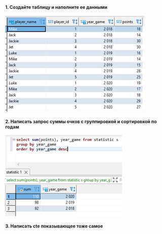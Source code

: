 #### 1. Создайте таблицу и наполните ее данными  
![](https://github.com/nikerov-kirill/OtusDB_2021/blob/master/DML:%20%D0%B0%D0%B3%D1%80%D0%B5%D0%B3%D0%B0%D1%86%D0%B8%D1%8F%20%D0%B8%20%D1%81%D0%BE%D1%80%D1%82%D0%B8%D1%80%D0%BE%D0%B2%D0%BA%D0%B0%2C%20CTE/Screenshot_5.png)  
#### 2. Написать запрос суммы очков с группировкой и сортировкой по годам  
![](https://github.com/nikerov-kirill/OtusDB_2021/blob/master/DML:%20%D0%B0%D0%B3%D1%80%D0%B5%D0%B3%D0%B0%D1%86%D0%B8%D1%8F%20%D0%B8%20%D1%81%D0%BE%D1%80%D1%82%D0%B8%D1%80%D0%BE%D0%B2%D0%BA%D0%B0%2C%20CTE/Screenshot_6.png)  
#### 3. Написать cte показывающее тоже самое
